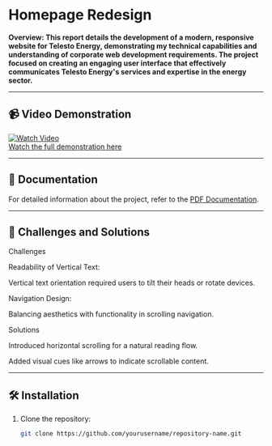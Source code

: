 # Homepage Redesign

**Overview: This report details the development of a modern, responsive website for Telesto 
Energy, demonstrating my technical capabilities and understanding of corporate web 
development requirements. The project focused on creating an engaging user interface 
that effectively communicates Telesto Energy's services and expertise in the energy 
sector.**

---

## 📹 Video Demonstration

[![Watch Video](https://via.placeholder.com/800x400?text=Watch+Video)](https://drive.google.com/file/d/1G9feVhz4G9bFbDR-RcVkjSd2G6N1qVIG/view?usp=sharing)  
[Watch the full demonstration here](https://drive.google.com/file/d/1G9feVhz4G9bFbDR-RcVkjSd2G6N1qVIG/view?usp=sharing)

---

## 📄 Documentation

For detailed information about the project, refer to the [PDF Documentation](https://docs.google.com/document/d/1q-8HoFIgkrZOKDz3U_Yzq7wyHtdPShmY3tcKBlwvrpE/edit?usp=sharing).


---

## 🚀 Challenges and Solutions

Challenges

Readability of Vertical Text:

Vertical text orientation required users to tilt their heads or rotate devices.

Navigation Design:

Balancing aesthetics with functionality in scrolling navigation.

Solutions

Introduced horizontal scrolling for a natural reading flow.

Added visual cues like arrows to indicate scrollable content.



---

## 🛠️ Installation

1. Clone the repository:
   ```bash
   git clone https://github.com/yourusername/repository-name.git
